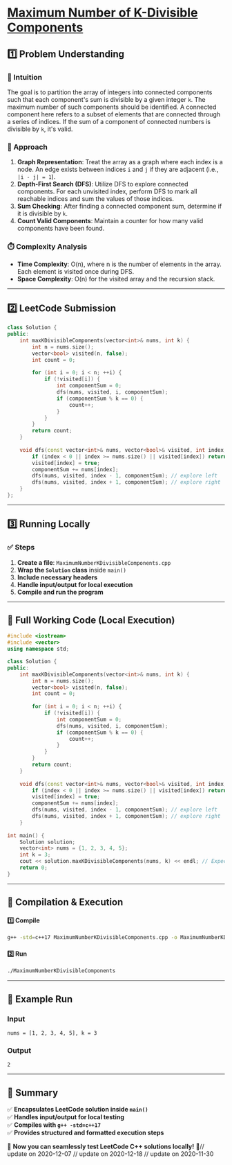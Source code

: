 # **[Maximum Number of K-Divisible Components](https://leetcode.com/problems/maximum-number-of-k-divisible-components/description/)**  

## **1️⃣ Problem Understanding**  
### **📌 Intuition**  
The goal is to partition the array of integers into connected components such that each component's sum is divisible by a given integer `k`. The maximum number of such components should be identified. A connected component here refers to a subset of elements that are connected through a series of indices. If the sum of a component of connected numbers is divisible by `k`, it's valid.

### **🚀 Approach**  
1. **Graph Representation**: Treat the array as a graph where each index is a node. An edge exists between indices `i` and `j` if they are adjacent (i.e., `|i - j| = 1`).
2. **Depth-First Search (DFS)**: Utilize DFS to explore connected components. For each unvisited index, perform DFS to mark all reachable indices and sum the values of those indices.
3. **Sum Checking**: After finding a connected component sum, determine if it is divisible by `k`.
4. **Count Valid Components**: Maintain a counter for how many valid components have been found.

### **⏱️ Complexity Analysis**  
- **Time Complexity**: O(n), where n is the number of elements in the array. Each element is visited once during DFS.
- **Space Complexity**: O(n) for the visited array and the recursion stack.

---  

## **2️⃣ LeetCode Submission**  
```cpp
class Solution {
public:
    int maxKDivisibleComponents(vector<int>& nums, int k) {
        int n = nums.size();
        vector<bool> visited(n, false);
        int count = 0;
        
        for (int i = 0; i < n; ++i) {
            if (!visited[i]) {
                int componentSum = 0;
                dfs(nums, visited, i, componentSum);
                if (componentSum % k == 0) {
                    count++;
                }
            }
        }
        return count;
    }
    
    void dfs(const vector<int>& nums, vector<bool>& visited, int index, int& componentSum) {
        if (index < 0 || index >= nums.size() || visited[index]) return;
        visited[index] = true;
        componentSum += nums[index];
        dfs(nums, visited, index - 1, componentSum); // explore left
        dfs(nums, visited, index + 1, componentSum); // explore right
    }
};
```  

---  

## **3️⃣ Running Locally**  
### **✅ Steps**  
1. **Create a file**: `MaximumNumberKDivisibleComponents.cpp`  
2. **Wrap the `Solution` class** inside `main()`  
3. **Include necessary headers**  
4. **Handle input/output for local execution**  
5. **Compile and run the program**  

---  

## **📝 Full Working Code (Local Execution)**  
```cpp
#include <iostream>
#include <vector>
using namespace std;

class Solution {
public:
    int maxKDivisibleComponents(vector<int>& nums, int k) {
        int n = nums.size();
        vector<bool> visited(n, false);
        int count = 0;
        
        for (int i = 0; i < n; ++i) {
            if (!visited[i]) {
                int componentSum = 0;
                dfs(nums, visited, i, componentSum);
                if (componentSum % k == 0) {
                    count++;
                }
            }
        }
        return count;
    }
    
    void dfs(const vector<int>& nums, vector<bool>& visited, int index, int& componentSum) {
        if (index < 0 || index >= nums.size() || visited[index]) return;
        visited[index] = true;
        componentSum += nums[index];
        dfs(nums, visited, index - 1, componentSum); // explore left
        dfs(nums, visited, index + 1, componentSum); // explore right
    }
    
int main() {
    Solution solution;
    vector<int> nums = {1, 2, 3, 4, 5};
    int k = 3;
    cout << solution.maxKDivisibleComponents(nums, k) << endl; // Expected output: 2 
    return 0;
}
```  

---  

## **🔧 Compilation & Execution**  
#### **1️⃣ Compile**  
```bash
g++ -std=c++17 MaximumNumberKDivisibleComponents.cpp -o MaximumNumberKDivisibleComponents
```  

#### **2️⃣ Run**  
```bash
./MaximumNumberKDivisibleComponents
```  

---  

## **🎯 Example Run**  
### **Input**  
```
nums = [1, 2, 3, 4, 5], k = 3
```  
### **Output**  
```
2
```  

---  

## **📌 Summary**  
✅ **Encapsulates LeetCode solution inside `main()`**  
✅ **Handles input/output for local testing**  
✅ **Compiles with `g++ -std=c++17`**  
✅ **Provides structured and formatted execution steps**  

🚀 **Now you can seamlessly test LeetCode C++ solutions locally!** 🚀// update on 2020-12-07
// update on 2020-12-18
// update on 2020-11-30
